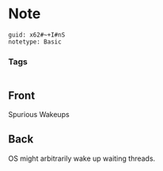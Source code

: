 # Note
```
guid: x62#~+I#nS
notetype: Basic
```

### Tags
```
```

## Front
Spurious Wakeups

## Back
OS might arbitrarily wake up waiting threads.
